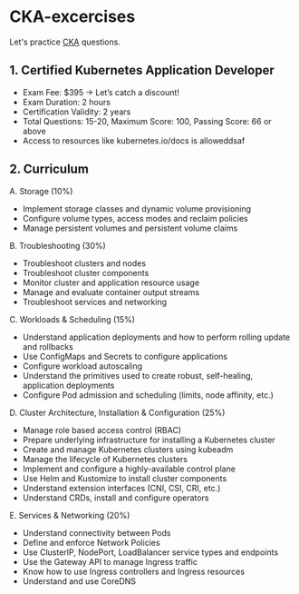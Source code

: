 # CKA-excercises

Let's practice [CKA](https://training.linuxfoundation.org/certification/certified-kubernetes-administrator-cka/) questions.

## 1. Certified Kubernetes Application Developer
- Exam Fee: $395 → Let’s catch a discount!
- Exam Duration: 2 hours
- Certification Validity: 2 years
- Total Questions: 15-20, Maximum Score: 100, Passing Score: 66 or above
- Access to resources like kubernetes.io/docs is alloweddsaf

## 2. Curriculum
A. Storage (10%)
- Implement storage classes and dynamic volume provisioning
- Configure volume types, access modes and reclaim policies
- Manage persistent volumes and persistent volume claims

B. Troubleshooting (30%)
- Troubleshoot clusters and nodes
- Troubleshoot cluster components
- Monitor cluster and application resource usage
- Manage and evaluate container output streams
- Troubleshoot services and networking

C. Workloads & Scheduling (15%)
- Understand application deployments and how to perform rolling update and rollbacks
- Use ConfigMaps and Secrets to configure applications
- Configure workload autoscaling
- Understand the primitives used to create robust, self-healing, application deployments
- Configure Pod admission and scheduling (limits, node affinity, etc.)

D. Cluster Architecture, Installation & Configuration (25%)
- Manage role based access control (RBAC)
- Prepare underlying infrastructure for installing a Kubernetes cluster
- Create and manage Kubernetes clusters using kubeadm
- Manage the lifecycle of Kubernetes clusters
- Implement and configure a highly-available control plane
- Use Helm and Kustomize to install cluster components
- Understand extension interfaces (CNI, CSI, CRI, etc.)
- Understand CRDs, install and configure operators

E.  Services & Networking (20%)
- Understand connectivity between Pods
- Define and enforce Network Policies
- Use ClusterIP, NodePort, LoadBalancer service types and endpoints
- Use the Gateway API to manage Ingress traffic
- Know how to use Ingress controllers and Ingress resources
- Understand and use CoreDNS